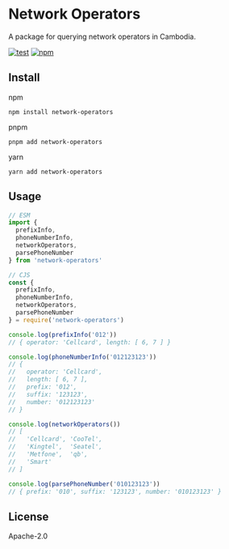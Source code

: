 # Network Operators

A package for querying network operators in Cambodia.

[![test](https://github.com/seanghay/network-operators/actions/workflows/test.yml/badge.svg)](https://github.com/seanghay/network-operators/actions/workflows/test.yml)
[![npm](https://img.shields.io/npm/v/network-operators)](https://npmjs.com/package/network-operators)

## Install

npm

```
npm install network-operators
```

pnpm

```
pnpm add network-operators
```

yarn
```
yarn add network-operators
```

## Usage

```js
// ESM
import { 
  prefixInfo, 
  phoneNumberInfo, 
  networkOperators, 
  parsePhoneNumber 
} from 'network-operators'

// CJS
const { 
  prefixInfo, 
  phoneNumberInfo, 
  networkOperators, 
  parsePhoneNumber 
} = require('network-operators')

console.log(prefixInfo('012'))
// { operator: 'Cellcard', length: [ 6, 7 ] }

console.log(phoneNumberInfo('012123123'))
// {
//   operator: 'Cellcard',
//   length: [ 6, 7 ],
//   prefix: '012',
//   suffix: '123123',
//   number: '012123123'
// }

console.log(networkOperators())
// [
//   'Cellcard', 'CooTel',
//   'Kingtel',  'Seatel',
//   'Metfone',  'qb',
//   'Smart'
// ]

console.log(parsePhoneNumber('010123123'))
// { prefix: '010', suffix: '123123', number: '010123123' }
```


## License

Apache-2.0

